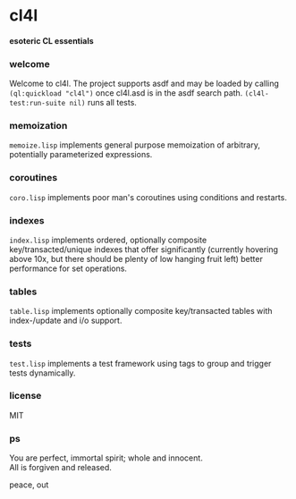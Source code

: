 # cl4l
#### esoteric CL essentials

### welcome
Welcome to cl4l. The project supports asdf and may be loaded by calling ```(ql:quickload "cl4l")``` once cl4l.asd is in the asdf search path. ```(cl4l-test:run-suite nil)``` runs all tests.

### memoization
```memoize.lisp``` implements general purpose memoization of arbitrary, potentially parameterized expressions.

### coroutines
```coro.lisp``` implements poor man's coroutines using conditions and restarts.

### indexes
```index.lisp``` implements ordered, optionally composite key/transacted/unique indexes that offer significantly (currently hovering above 10x, but there should be plenty of low hanging fruit left) better performance for set operations.

### tables
```table.lisp``` implements optionally composite key/transacted tables with index-/update and i/o support.

### tests
```test.lisp``` implements a test framework using tags to group and trigger tests dynamically.

### license
MIT

### ps
You are perfect, immortal spirit; whole and innocent.<br/>
All is forgiven and released.

peace, out<br/>
